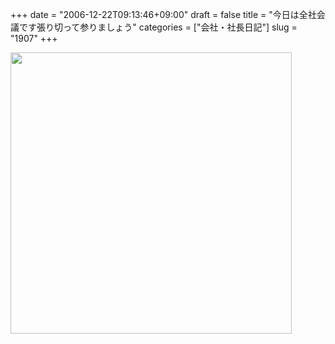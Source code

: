 +++
date = "2006-12-22T09:13:46+09:00"
draft = false
title = "今日は全社会議です張り切って参りましょう"
categories = ["会社・社長日記"]
slug = "1907"
+++

<img src="http://www.ultracyzo.com/chinshinshi/28/image/photobig04.jpg" width="450" />
